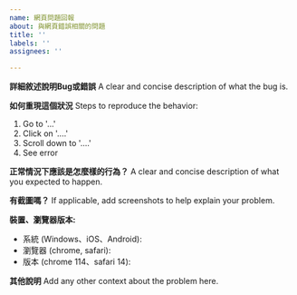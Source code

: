 ```yaml
---
name: 網頁問題回報
about: 與網頁錯誤相關的問題
title: ''
labels: ''
assignees: ''

---
```


**詳細敘述說明Bug或錯誤**
A clear and concise description of what the bug is.

**如何重現這個狀況**
Steps to reproduce the behavior:
1. Go to '...'
2. Click on '....'
3. Scroll down to '....'
4. See error

**正常情況下應該是怎麼樣的行為？**
A clear and concise description of what you expected to happen.

**有截圖嗎？**
If applicable, add screenshots to help explain your problem.

**裝置、瀏覽器版本:**
 - 系統 (Windows、iOS、Android): 
 - 瀏覽器 (chrome, safari): 
 - 版本 (chrome 114、safari 14): 

**其他說明**
Add any other context about the problem here.
